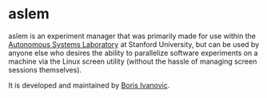 # aslem

aslem is an experiment manager that was primarily made for use within the [Autonomous Systems Laboratory](http://asl.stanford.edu) at Stanford University, but can be used by anyone else who desires the ability to parallelize software experiments on a machine via the Linux screen utility (without the hassle of managing screen sessions themselves).

It is developed and maintained by [Boris Ivanovic](http://www.borisivanovic.com).